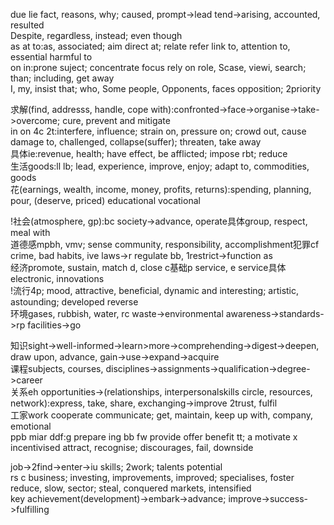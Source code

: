 due lie fact, reasons, why; caused, prompt->lead tend->arising, accounted, resulted  
Despite, regardless, instead; even though  
as at to:as, associated; aim direct at; relate refer link to, attention to, essential harmful to  
on in:prone suject; concentrate focus rely on  role, Scase, viewi, search; than; including, get away  
I, my, insist that; who, Some people, Opponents, faces opposition; 2priority  
  
求解(find, addresss, handle, cope with):confronted->face->organise->take->overcome; cure, prevent and mitigate  
in on 4c 2t:interfere, influence; strain on, pressure on; crowd out, cause damage to, challenged, collapse(suffer); threaten, take away  
具体ie:revenue, health; have effect, be afflicted; impose rbt; reduce  
生活goods:ll lb; lead, experience, improve, enjoy; adapt to, commodities, goods  
花(earnings, wealth, income, money, profits, returns):spending, planning, pour, (deserve, priced) educational vocational   
  
!社会(atmosphere, gp):bc society->advance, operate具体group, respect, meal with  
道德感mpbh, vmv; sense community, responsibility, accomplishment犯罪cf crime, bad habits, ive laws->r regulate bb, 1restrict->function as  
经济promote, sustain, match d, close c基础p service, e service具体electronic, innovations  
!流行4p; mood, attractive, beneficial, dynamic and interesting; artistic, astounding; developed reverse  
环境gases, rubbish, water, rc waste->environmental awareness->standards->rp facilities->go   
  
知识sight->well-informed->learn>more->comprehending->digest->deepen, draw upon, advance, gain->use->expand->acquire  
课程subjects, courses, disciplines->assignments->qualification->degree->career  
关系eh opportunities->(relationships, interpersonalskills circle, resources, network):express, take, share, exchanging->improve 2trust, fulfil  
工家work cooperate communicate; get, maintain, keep up with, company, emotional  
ppb miar ddf:g prepare ing bb fw provide offer benefit tt;  a motivate x incentivised attract, recognise; discourages, fail, downside  
  
job->2find->enter->iu skills; 2work; talents potential  
rs c business; investing, improvements, improved;  specialises, foster  
reduce, slow, sector; steal, conquered markets, intensified  
key achievement(development)->embark->advance; improve->success->fulfilling  
